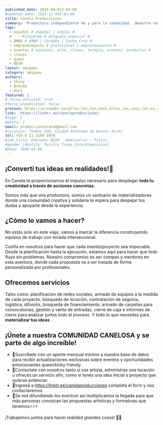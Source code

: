 ```yaml
---
published_date: 2024-04-01Z-03:00
#updated_date: 2023-11-04Z-03:00
title: Canela Producciones
summary: 'Productora independiente de y para la comunidad. ¡Nuestra comunidad es nuestro motor y resolver es nuestro superpoder! Hacemos que las cosas sucedan 💪. Aseroría y gestión de proyectos culturales y educativos. Gestión de comunidades y redes sociales + Agenda Cultural LGBTIQ+ '
tags:
  - español # español | inglés #
  #   - KinkyVibe # etiqueta especial #
  - AMBA # AMBA | Córdoba | Santa Cruz #
  - emprendimiento # profesional | emprendimiento #
  - eventos # sesiones, arte, clases, terapia, eventos, productos #
  - clases
  - queer
  - BDSM
layout: amigues
category: amigues
authors:
  - Chivy
  - Brenda
  - Kari
featured: 1
# force_unlisted: true
#force_unpublished: false
pronoun: https://pronombr.es/elles,les,les,unes,elles,les,unos,les,es,co,
link: 'https://linktr.ee/canelaproducciones'
#logo: 2
#photo: 3
email: produccionescane@gmail.com
#location: Thames 240, Ciudad Autónoma de Buenos Aires
tel: +54 9 11 3199 5978
#job_title: Educador BDSM - Dominatrix - Putito
#gender_identity: Perrito Travo Interdimensional
#bday: 1996-04-09
---
```


## ¡Convertí tus ideas en realidades!🚀

En Canela te proporcionamos el impulso necesario para desplegar **toda tu creatividad a través de acciones concretas.**

Somos más que una productora, somos un santuario de materializadores donde una comunidad creativa y solidaria te espera para despejar tus dudas y apoyarte desde la experiencia.

## ¿Cómo lo vamos a hacer?

No estás solx en este viaje, vamos a marcar la diferencia construyendo equipos de trabajo con mirada interseccional.

Confía en nosotrxs para hacer que cada evento/proyecto sea impecable. Desde la planificación hasta la ejecución, estamos aquí para hacer que todo fluya sin problemas. Nuestro compromiso es ser compas y mentores en esta aventura, donde cada propuesta va a ser tratada de forma personalizada por profesionales.

## Ofrecemos servicios 

Tales como: planificación de redes sociales, armado de equipos a la medida de cada proyecto, búsqueda de locación, contratación de seguros, logística, difusión, búsqueda de financiamiento, armado de carpetas para convocatorias, gestión y venta de entradas, cierre de caja e informes de cierre para analizar juntxs todo el proceso. Y todo lo que necesites para **materializar tus ideas** .


## ¡Únete a nuestra COMUNIDAD CANELOSA y se parte de algo increíble!

- 🌟Suscríbete con un aporte mensual mínimo a nuestra base de datos para recibir actualizaciones exclusivas sobre eventos y oportunidades emocionantes queer/kinky friendy.
- 🌟Contactate con nosotrxs tanto si sos artista, administrás una locación u ofrecés un servicio afin, como si tenés una idea inicial o proyecto que quieras potenciar.
- 🌟Ingresá a https://linktr.ee/canelaproducciones completá el form y nos contactaremos.
- 🌟Se red difundiendo los eventos! así multiplicamos la llegada para que más personas conozcan las propuestas artísticas y formativas que tenemos⚡️⚡️⚡️

¡Trabajemos juntos para hacer realidad grandes cosas! 💼✨